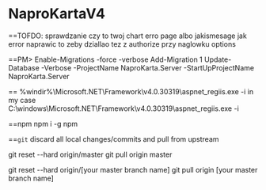 # NaproKartaV4



==TOFDO:
sprawdzanie czy to twoj chart
erro page albo jakismesage jak error
naprawic to zeby dziallao tez z authorize przy naglowku options

==PM> 
Enable-Migrations -force -verbose
Add-Migration 1
Update-Database -Verbose -ProjectName NaproKarta.Server -StartUpProjectName NaproKarta.Server 

==
%windir%\Microsoft.NET\Framework\v4.0.30319\aspnet_regiis.exe -i
in my case C:\windows\Microsoft.NET\Framework\v4.0.30319\aspnet_regiis.exe -i

==npm
npm i -g npm

==`git` discard all local changes/commits and pull from upstream

git reset --hard origin/master
git pull origin master

git reset --hard origin/[your master branch name]
git pull origin [your master branch name]